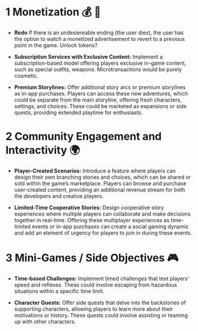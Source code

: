 # 1 Monetization 💰 🤑

- **Redo**
  If there is an undesiereable ending (the user dies), the user has the option to watch a monetized advertisement to revert to a previous point in the game. Unlock tokens?

- **Subscription Services with Exclusive Content:** Implement a subscription-based model offering players exclusive in-game content, such as special outfits, weapons. Microtransactions would be purely cosmetic.

- **Premium Storylines:**
  Offer additional story arcs or premium storylines as in-app purchases. Players can access these new adventures, which could be separate from the main storyline, offering fresh characters, settings, and choices. These could be marketed as expansions or side quests, providing extended playtime for enthusiasts.

# 2 Community Engagement and Interactivity 🌍

- **Player-Created Scenarios:** Introduce a feature where players can design their own branching stories and choices, which can be shared or sold within the game’s marketplace. Players can browse and purchase user-created content, providing an additional revenue stream for both the developers and creative players.

- **Limited-Time Cooperative Stories:** Design cooperative story experiences where multiple players can collaborate and make decisions together in real-time. Offering these multiplayer experiences as time-limited events or in-app purchases can create a social gaming dynamic and add an element of urgency for players to join in during these events.

# 3 Mini-Games / Side Objectives 🎮

- **Time-based Challenges:** Implement timed challenges that test players' speed and reflexes. These could involve escaping from hazardous situations within a specific time limit.

- **Character Quests:** Offer side quests that delve into the backstories of supporting characters, allowing players to learn more about their motivations or history. These quests could involve assisting or teaming up with other characters.
